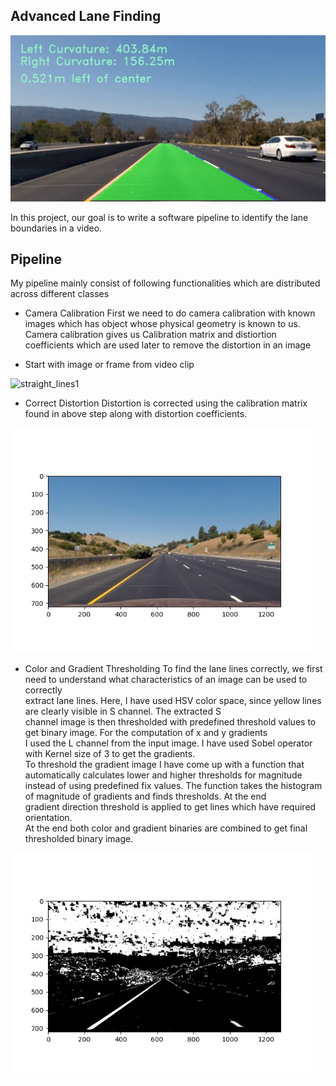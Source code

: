 ## Advanced Lane Finding
<img src="output_images/video_out.jpg" width="720" alt="video_out" />

In this project, our goal is to write a software pipeline to identify the lane boundaries in a video.


Pipeline
---
My pipeline mainly consist of following functionalities which are distributed across different classes

* Camera Calibration
First we need to do camera calibration with known images which has object whose physical geometry is known to us. <br />
Camera calibration gives us Calibration matrix and distiortion coefficients which are used later to remove the distortion in an image

* Start with image or frame from video clip
<img src="test_images/straight_lines1.jpg" width="480" alt="straight_lines1" />

* Correct Distortion 
Distortion is corrected using the calibration matrix found in above step along with distortion coefficients. 
<img src="output_images/Undistorted_Image_straight_lines1.jpg" width="480" alt="Undistorted_Image_straight_lines1" />

* Color and Gradient Thresholding
To find the lane lines correctly, we first need to understand what characteristics of an image can be used to correctly <br />
extract lane lines. Here, I have used HSV color space, since yellow lines are clearly visible in S channel. The extracted S <br />
channel image is then thresholded with predefined threshold values to get binary image. For the computation of x and y gradients <br />
I used the L channel from the input image. I have used Sobel operator with Kernel size of 3 to get the gradients.<br />
To threshold the gradient image I have come up with a function that automatically calculates lower and higher thresholds for magnitude <br />
instead of using predefined fix values. The function takes the histogram of magnitude of gradients and finds thresholds. At the end <br />
gradient direction threshold is applied to get lines which have required orientation. <br />
At the end both color and gradient binaries are combined to get final thresholded binary image. 
<img src="output_images/Binary_Thresholded_Image_straight_lines1.jpg" width="480" alt="Binary_Thresholded_Image_straight_lines1.jpg" />
